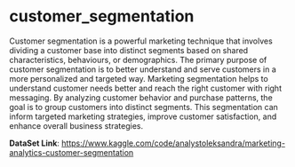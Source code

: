 # customer_segmentation
Customer segmentation is a powerful marketing technique that involves dividing a customer base into distinct segments based on shared characteristics, behaviours, or demographics. The primary purpose of customer segmentation is to better understand and serve customers in a more personalized and targeted way. Marketing segmentation helps to understand customer needs better and reach the right customer with right messaging.
By analyzing customer behavior and purchase patterns, the goal is to group customers into distinct segments. This segmentation can inform targeted marketing strategies, improve customer satisfaction, and enhance overall business strategies.


**DataSet Link**: https://www.kaggle.com/code/analystoleksandra/marketing-analytics-customer-segmentation
